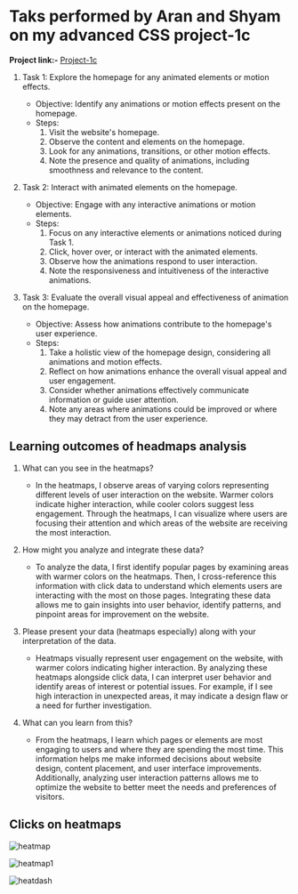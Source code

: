 # Taks performed by Aran and Shyam on my advanced CSS project-1c

**Project link:-** [Project-1c](https://mpatel24.imgd.ca/animation/motion.html)


1. Task 1: Explore the homepage for any animated elements or motion effects.
   - Objective: Identify any animations or motion effects present on the homepage.
   - Steps:
     1. Visit the website's homepage.
     2. Observe the content and elements on the homepage.
     3. Look for any animations, transitions, or other motion effects.
     4. Note the presence and quality of animations, including smoothness and relevance to the content.

2. Task 2: Interact with animated elements on the homepage.
   - Objective: Engage with any interactive animations or motion elements.
   - Steps:
     1. Focus on any interactive elements or animations noticed during Task 1.
     2. Click, hover over, or interact with the animated elements.
     3. Observe how the animations respond to user interaction.
     4. Note the responsiveness and intuitiveness of the interactive animations.

3. Task 3: Evaluate the overall visual appeal and effectiveness of animation on the homepage.
   - Objective: Assess how animations contribute to the homepage's user experience.
   - Steps:
     1. Take a holistic view of the homepage design, considering all animations and motion effects.
     2. Reflect on how animations enhance the overall visual appeal and user engagement.
     3. Consider whether animations effectively communicate information or guide user attention.
     4. Note any areas where animations could be improved or where they may detract from the user experience.

## Learning outcomes of headmaps analysis

1. What can you see in the heatmaps?
   - In the heatmaps, I observe areas of varying colors representing different levels of user interaction on the website. Warmer colors indicate higher interaction, while cooler colors suggest less engagement. Through the heatmaps, I can visualize where users are focusing their attention and which areas of the website are receiving the most interaction.

2. How might you analyze and integrate these data?
   - To analyze the data, I first identify popular pages by examining areas with warmer colors on the heatmaps. Then, I cross-reference this information with click data to understand which elements users are interacting with the most on those pages. Integrating these data allows me to gain insights into user behavior, identify patterns, and pinpoint areas for improvement on the website.

3. Please present your data (heatmaps especially) along with your interpretation of the data.
   - Heatmaps visually represent user engagement on the website, with warmer colors indicating higher interaction. By analyzing these heatmaps alongside click data, I can interpret user behavior and identify areas of interest or potential issues. For example, if I see high interaction in unexpected areas, it may indicate a design flaw or a need for further investigation.

4. What can you learn from this?
   - From the heatmaps, I learn which pages or elements are most engaging to users and where they are spending the most time. This information helps me make informed decisions about website design, content placement, and user interface improvements. Additionally, analyzing user interaction patterns allows me to optimize the website to better meet the needs and preferences of visitors.

## Clicks on heatmaps



![heatmap](https://github.com/nic-dgl409-wi24/dgl-409-capstone-project-xcoder404/assets/68740576/c5e5582a-ee28-4a33-b89f-0f605211662e)


![heatmap1](https://github.com/nic-dgl409-wi24/dgl-409-capstone-project-xcoder404/assets/68740576/3cba8603-e5d5-485e-8d2d-14b7a11299f6)


![heatdash](https://github.com/nic-dgl409-wi24/dgl-409-capstone-project-xcoder404/assets/68740576/7d5cef33-db75-4064-9859-d6d7dbe79702)




